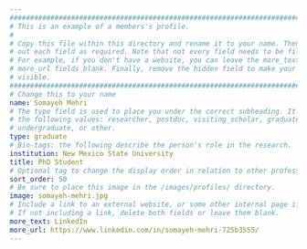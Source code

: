 ```yaml
---
################################################################################
# This is an example of a members's profile.                                   #
#                                                                              #
# Copy this file within this directory and rename it to your name. Then fill   #
# out each field as required. Note that not every field needs to be filled out.#
# For example, if you don't have a website, you can leave the more_text and    #
# more_url fields blank. Finally, remove the hidden field to make your profile #
# visible.                                                                     #
################################################################################
# Change this to your name
name: Somayeh Mehri
# The type field is used to place you under the correct subheading. It may be of
# the following values: researcher, postdoc, visiting_scholar, graduate,
# undergraduate, or other.
type: graduate
# Bio-tags: the following describe the person's role in the research.
institution: New Mexico State University
title: PhD Student
# Optional tag to change the display order in relation to other professors
sort_order: 50
# Be sure to place this image in the /images/profiles/ directory.
image: somayeh-mehri.jpg
# Include a link to an external website, or some other internal page if desired.
# If not including a link, delete both fields or leave them blank.
more_text: LinkedIn
more_url: https://www.linkedin.com/in/somayeh-mehri-725b3555/
---
```


